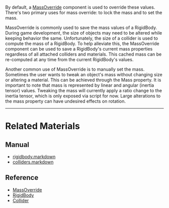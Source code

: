 By default, a [MassOverride](https://github.com/PlasmaEngine/PlasmaDocs/blob/master/code_reference/class_reference/massoverride.markdown) component is used to override these values. There's two primary uses for mass override: to lock the mass and to set the mass.

MassOverride is commonly used to save the mass values of a RigidBody. During game development, the size of objects may need to be altered while keeping behavior the same. Unfortunately, the size of a collider is used to compute the mass of a RigidBody. To help alleviate this, the MassOverride component can be used to save a RigidBody's current mass properties regardless of all attached colliders and materials. This cached mass can be re-computed at any time from the current RigidBody's values.

Another common use of MassOverride is to manually set the mass. Sometimes the user wants to tweak an object's mass without changing size or altering a material. This can be achieved through the Mass  property. It is important to note that mass is represented by linear and angular (inertia tensor) values. Tweaking the mass will currently apply a ratio change to the inertia tensor, which is only exposed via script for now. Large alterations to the mass property can have undesired effects on rotation.

---
 #  Related Materials
 ##  Manual
- [rigidbody.markdown](https://plasmaengine.github.io/PlasmaDocs/Manual/plasmamanual/physics/rigidbody.markdown)
- [colliders.markdown](https://plasmaengine.github.io/PlasmaDocs/Manual/plasmamanual/physics/colliders.markdown)
 ##  Reference
- [MassOverride](https://github.com/PlasmaEngine/PlasmaDocs/blob/master/code_reference/class_reference/massoverride.markdown)
- [RigidBody](https://github.com/PlasmaEngine/PlasmaDocs/blob/master/code_reference/class_reference/rigidbody.markdown)
- [Collider](https://github.com/PlasmaEngine/PlasmaDocs/blob/master/code_reference/class_reference/collider.markdown) 

 